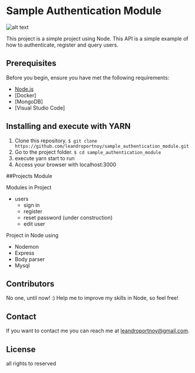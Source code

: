 # Sample Authentication Module

![alt text](https://blog.dreamfactory.com/wp-content/uploads/2020/03/Image-2020-03-25-at-6.33.54-PM.png)


This project is a simple project using Node. This API is a simple example of how to authenticate, register and query users.

## Prerequisites

Before you begin, ensure you have met the following requirements:

- [Node.js](https://nodejs.org/en/)
- [Docker]
- [MongoDB]
- [Visual Studio Code]
## Installing and execute with YARN

1. Clone this repository. `$ git clone https://github.com/leandroportnoy/sample_authentication_module.git`
2. Go to the project folder. `$ cd sample_authentication_module`
3. execute yarn start to run
4. Access your browser with localhost:3000

##Projects Module

  Modules in Project
  - users
    - sign in
    - register
    - reset password (under construction)
    - edit user

Project in Node using
  - Nodemon
  - Express
  - Body parser
  - Mysql

## Contributors

No one, until now! :) Help me to improve my skills in Node, so feel free!

## Contact
If you want to contact me you can reach me at <leandroportnoy@gmail.com>.

## License

all rights to reserved
